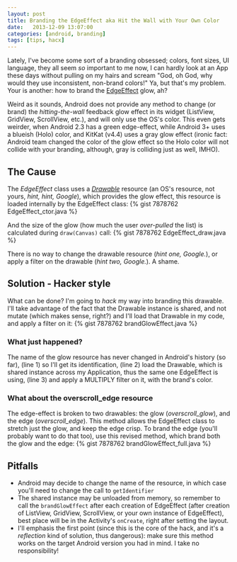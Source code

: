 ```yaml
---
layout: post
title: Branding the EdgeEffect aka Hit the Wall with Your Own Color
date:   2013-12-09 13:07:00
categories: [android, branding]
tags: [tips, hacx]
---
```

Lately, I've become some sort of a branding obsessed; colors, font sizes, UI language, they all seem _so_ important to me now, 
I can hardly look at an App these days without pulling on my hairs and scream "God, oh God, why would they use inconsistent, non-brand colors!"
Ya, but that's my problem. Your is another: how to brand the [EdgeEffect](http://developer.android.com/reference/android/widget/EdgeEffect.html) glow, ah?

Weird as it sounds, Android does not provide any method to change (or brand) the _hitting-the-wall_ feedback glow effect in its widget (ListView, GridView, ScrollView, etc.), and will only use the OS's color.
This even gets weirder, when Android 2.3 has a green edge-effect, while Android 3+ uses a blueish (Holo) color, and KitKat (v4.4) uses a gray glow effect (ironic fact: Android team changed the color of the glow effect so the Holo color will not collide with your branding, although, gray is colliding just as well, IMHO).

## The Cause ##
The _EdgeEffect_ class uses a [_Drawable_](https://android.googlesource.com/platform/frameworks/base/+/android-4.4.1_r1/core/res/res/drawable-xxhdpi/overscroll_glow.png) resource (an OS's resource, not yours, _hint, hint, Google_), which provides the glow effect, this resource is loaded internally
by the EdgeEffect class:
{% gist 7878762 EdgeEffect_ctor.java %}

And the size of the glow (how much the user _over-pulled_ the list) is calculated during ```draw(Canvas)``` call:
{% gist 7878762 EdgeEffect_draw.java %}

There is no way to change the drawable resource (_hint one, Google._), or apply a filter on the drawable (_hint two, Google._). A shame.

## Solution - Hacker style ##
What can be done? I'm going to _hack_ my way into branding this drawable. I'll take advantage of the fact that the Drawable instance is shared, and not mutate (which makes sense, right?)
and I'll load that Drawable in my code, and apply a filter on it:
{% gist 7878762 brandGlowEffect.java %}

### What just happened? ###
The name of the glow resource has never changed in Android's history (so far), (line 1) so I'll get its identification,
(line 2) load the Drawable, which is shared instance across my Application, thus the same one EdgeEffect is using,
(line 3) and apply a MULTIPLY filter on it, with the brand's color.

### What about the overscroll_edge resource ###
The edge-effect is broken to two drawables: the glow (*overscroll_glow*), and the edge (*overscroll_edge*). This method allows the EdgeEffect class to stretch just the glow, and keep the edge crisp.
To brand the edge (you'll probably want to do that too), use this revised method, which brand both the glow and the edge:
{% gist 7878762 brandGlowEffect_full.java %}


## Pitfalls ##
 * Android may decide to change the name of the resource, in which case you'll need to change the call to ```getIdentifier```
 * The shared instance may be unloaded from memory, so remember to call the ```brandGlowEffect``` after each creation of EdgeEffect (after creation of ListView, GridView, ScrollView, or your own instance of EdgeEffect), best place will be in the Activity's ```onCreate```, right after setting the layout.
 * I'll emphasis the first point (since this is the core of the hack, and it's a _reflection_ kind of solution, thus dangerous): make sure this method works on the target Android version you had in mind. I take no responsibility!
 
